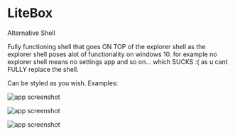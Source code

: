 # LiteBox
Alternative Shell

Fully functioning shell that goes ON TOP of the explorer shell as the explorer shell poses alot of functionality on windows 10. for example no explorer shell means no settings app and so on... which SUCKS :( as u cant FULLY replace the shell.

Can be styled as you wish. Examples:


![app screenshot](https://github.com/danieljo12/LiteBox/blob/main/pics/style2.PNG)

![app screenshot](https://github.com/danieljo12/LiteBox/blob/main/pics/style3.PNG?raw=true)

![app screenshot](https://github.com/danieljo12/LiteBox/blob/main/pics/style4.png)
